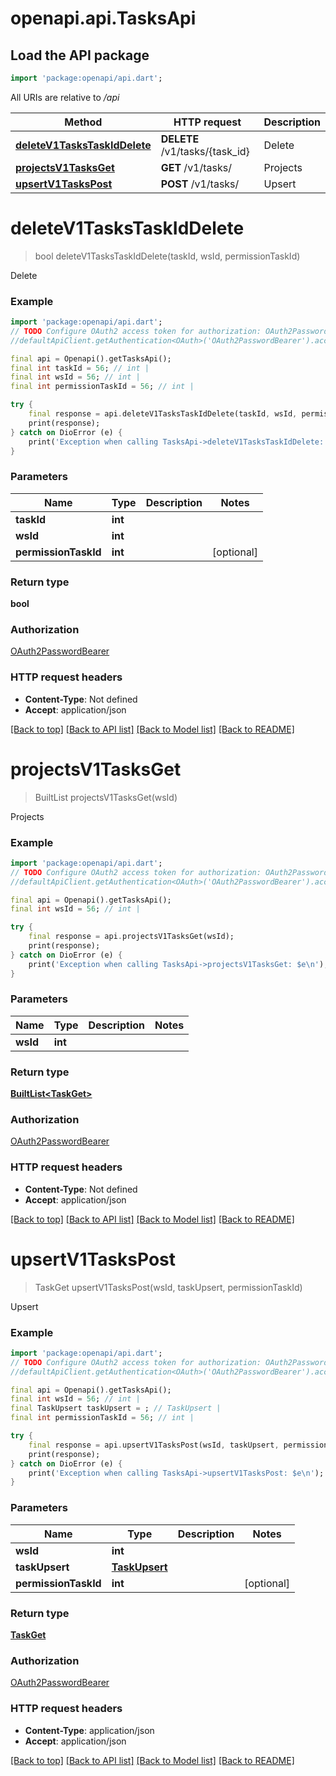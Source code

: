 # openapi.api.TasksApi

## Load the API package
```dart
import 'package:openapi/api.dart';
```

All URIs are relative to */api*

Method | HTTP request | Description
------------- | ------------- | -------------
[**deleteV1TasksTaskIdDelete**](TasksApi.md#deletev1taskstaskiddelete) | **DELETE** /v1/tasks/{task_id} | Delete
[**projectsV1TasksGet**](TasksApi.md#projectsv1tasksget) | **GET** /v1/tasks/ | Projects
[**upsertV1TasksPost**](TasksApi.md#upsertv1taskspost) | **POST** /v1/tasks/ | Upsert


# **deleteV1TasksTaskIdDelete**
> bool deleteV1TasksTaskIdDelete(taskId, wsId, permissionTaskId)

Delete

### Example
```dart
import 'package:openapi/api.dart';
// TODO Configure OAuth2 access token for authorization: OAuth2PasswordBearer
//defaultApiClient.getAuthentication<OAuth>('OAuth2PasswordBearer').accessToken = 'YOUR_ACCESS_TOKEN';

final api = Openapi().getTasksApi();
final int taskId = 56; // int | 
final int wsId = 56; // int | 
final int permissionTaskId = 56; // int | 

try {
    final response = api.deleteV1TasksTaskIdDelete(taskId, wsId, permissionTaskId);
    print(response);
} catch on DioError (e) {
    print('Exception when calling TasksApi->deleteV1TasksTaskIdDelete: $e\n');
}
```

### Parameters

Name | Type | Description  | Notes
------------- | ------------- | ------------- | -------------
 **taskId** | **int**|  | 
 **wsId** | **int**|  | 
 **permissionTaskId** | **int**|  | [optional] 

### Return type

**bool**

### Authorization

[OAuth2PasswordBearer](../README.md#OAuth2PasswordBearer)

### HTTP request headers

 - **Content-Type**: Not defined
 - **Accept**: application/json

[[Back to top]](#) [[Back to API list]](../README.md#documentation-for-api-endpoints) [[Back to Model list]](../README.md#documentation-for-models) [[Back to README]](../README.md)

# **projectsV1TasksGet**
> BuiltList<TaskGet> projectsV1TasksGet(wsId)

Projects

### Example
```dart
import 'package:openapi/api.dart';
// TODO Configure OAuth2 access token for authorization: OAuth2PasswordBearer
//defaultApiClient.getAuthentication<OAuth>('OAuth2PasswordBearer').accessToken = 'YOUR_ACCESS_TOKEN';

final api = Openapi().getTasksApi();
final int wsId = 56; // int | 

try {
    final response = api.projectsV1TasksGet(wsId);
    print(response);
} catch on DioError (e) {
    print('Exception when calling TasksApi->projectsV1TasksGet: $e\n');
}
```

### Parameters

Name | Type | Description  | Notes
------------- | ------------- | ------------- | -------------
 **wsId** | **int**|  | 

### Return type

[**BuiltList&lt;TaskGet&gt;**](TaskGet.md)

### Authorization

[OAuth2PasswordBearer](../README.md#OAuth2PasswordBearer)

### HTTP request headers

 - **Content-Type**: Not defined
 - **Accept**: application/json

[[Back to top]](#) [[Back to API list]](../README.md#documentation-for-api-endpoints) [[Back to Model list]](../README.md#documentation-for-models) [[Back to README]](../README.md)

# **upsertV1TasksPost**
> TaskGet upsertV1TasksPost(wsId, taskUpsert, permissionTaskId)

Upsert

### Example
```dart
import 'package:openapi/api.dart';
// TODO Configure OAuth2 access token for authorization: OAuth2PasswordBearer
//defaultApiClient.getAuthentication<OAuth>('OAuth2PasswordBearer').accessToken = 'YOUR_ACCESS_TOKEN';

final api = Openapi().getTasksApi();
final int wsId = 56; // int | 
final TaskUpsert taskUpsert = ; // TaskUpsert | 
final int permissionTaskId = 56; // int | 

try {
    final response = api.upsertV1TasksPost(wsId, taskUpsert, permissionTaskId);
    print(response);
} catch on DioError (e) {
    print('Exception when calling TasksApi->upsertV1TasksPost: $e\n');
}
```

### Parameters

Name | Type | Description  | Notes
------------- | ------------- | ------------- | -------------
 **wsId** | **int**|  | 
 **taskUpsert** | [**TaskUpsert**](TaskUpsert.md)|  | 
 **permissionTaskId** | **int**|  | [optional] 

### Return type

[**TaskGet**](TaskGet.md)

### Authorization

[OAuth2PasswordBearer](../README.md#OAuth2PasswordBearer)

### HTTP request headers

 - **Content-Type**: application/json
 - **Accept**: application/json

[[Back to top]](#) [[Back to API list]](../README.md#documentation-for-api-endpoints) [[Back to Model list]](../README.md#documentation-for-models) [[Back to README]](../README.md)

